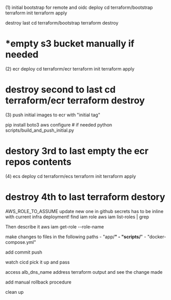 (1)
initial bootstrap for remote and oidc
deploy
cd terraform/bootstrap
terraform init
terraform apply

destroy last
cd terraform/bootstrap
terraform destroy

*empty s3 bucket manually if needed
===============
(2)
ecr
deploy 
cd terraform/ecr
terraform init
terraform apply

destroy second to last
cd terraform/ecr
terraform destroy
=========
(3)
push initial images to ecr with "initial tag"

pip install boto3
aws configure # if needed
python scripts/build_and_push_initial.py

destory 3rd to last
empty the ecr repos contents
=======
(4)
ecs deploy
cd terraform/ecs
terraform init
terraform apply

destroy 4th to last
terraform destory
========
AWS_ROLE_TO_ASSUME update new one in github secrets has to be inline with current infra deployment!
find iam role aws iam list-roles | grep <role-name-or-prefix>

Then describe it aws iam get-role --role-name <your-gha-oidc-role-name>

make changes to files in the following paths
      - "app/**"
      - "scripts/**"
      - "docker-compose.yml"

add commit push

watch cicd pick it up and pass 

access alb_dns_name address terraform output and see the change made

add manual rollback procedure

clean up